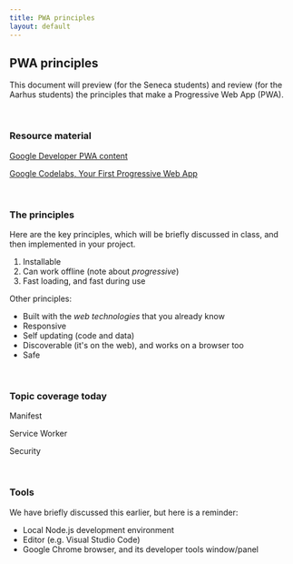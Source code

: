 ```yaml
---
title: PWA principles
layout: default
---
```


## PWA principles

This document will preview (for the Seneca students) and review (for the Aarhus students) the principles that make a Progressive Web App (PWA). 

<br>

### Resource material

[Google Developer PWA content](https://developers.google.com/web/progressive-web-apps/)

[Google Codelabs, Your First Progressive Web App](https://codelabs.developers.google.com/codelabs/your-first-pwapp/#0)

<br>

### The principles

Here are the key principles, which will be briefly discussed in class, and then implemented in your project. 

1. Installable  
2. Can work offline (note about *progressive*)  
3. Fast loading, and fast during use

Other principles:
* Built with the *web technologies* that you already know
* Responsive
* Self updating (code and data)
* Discoverable (it's on the web), and works on a browser too
* Safe

<br>

### Topic coverage today

Manifest

Service Worker 

Security

<br>

### Tools

We have briefly discussed this earlier, but here is a reminder: 
* Local Node.js development environment 
* Editor (e.g. Visual Studio Code) 
* Google Chrome browser, and its developer tools window/panel

<br>
